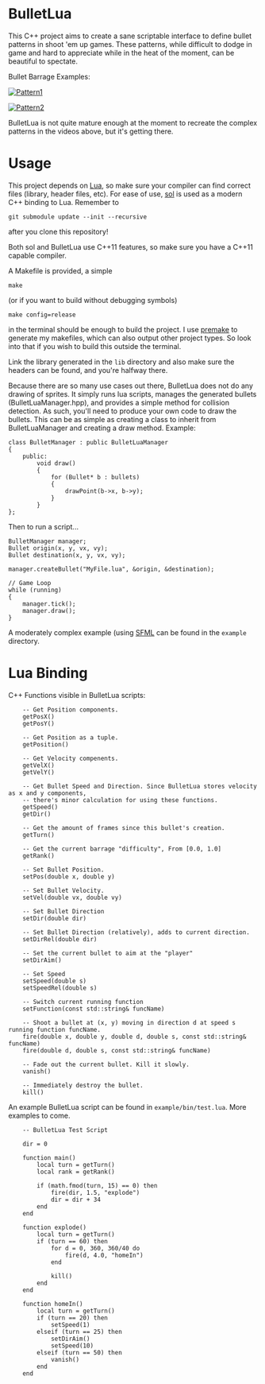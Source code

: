BulletLua
=========

This C++ project aims to create a sane scriptable interface to define bullet patterns in shoot 'em up games. These patterns, while difficult to dodge in game and hard to appreciate while in the heat of the moment, can be beautiful to spectate.

Bullet Barrage Examples:

[![Pattern1](https://www.youtube.com/watch?v=yCOYrMgnNGE/0.jpg)](http://youtu.be/yCOYrMgnNGE?t=11m39s)

[![Pattern2](https://www.youtube.com/watch?v=v4m08AeGFWU/0.jpg)](http://youtu.be/v4m08AeGFWU?t=33m22s)

BulletLua is not quite mature enough at the moment to recreate the complex patterns in the videos above, but it's getting there.

Usage
=========
This project depends on [Lua](http://www.lua.org/), so make sure your compiler can find correct files (library, header files, etc).
For ease of use, [sol](https://github.com/Rapptz/sol.git) is used as a modern C++ binding to Lua. Remember to

    git submodule update --init --recursive

after you clone this repository!

Both sol and BulletLua use C++11 features, so make sure you have a C++11 capable compiler.

A Makefile is provided, a simple

    make

(or if you want to build without debugging symbols)

    make config=release

in the terminal should be enough to build the project. I use [premake](http://industriousone.com/what-premake) to generate my makefiles, which can also output other project types. So look into that if you wish to build this outside the terminal.

Link the library generated in the `lib` directory and also make sure the headers can be found, and you're halfway there.

Because there are so many use cases out there, BulletLua does not do any drawing of sprites. It simply runs lua scripts, manages the generated bullets (BulletLuaManager.hpp), and provides a simple method for collision detection. As such, you'll need to produce your own code to draw the bullets. This can be as simple as creating a class to inherit from BulletLuaManager and creating a draw method. Example:

    class BulletManager : public BulletLuaManager
    {
        public:
            void draw()
            {
                for (Bullet* b : bullets)
                {
                    drawPoint(b->x, b->y);
                }
            }
    };

Then to run a script...

    BulletManager manager;
    Bullet origin(x, y, vx, vy);
    Bullet destination(x, y, vx, vy);

    manager.createBullet("MyFile.lua", &origin, &destination);

    // Game Loop
    while (running)
    {
        manager.tick();
        manager.draw();
    }

A moderately complex example (using [SFML](http://www.sfml-dev.org/) can be found in the `example` directory.

Lua Binding
=========

C++ Functions visible in BulletLua scripts:

```
    -- Get Position components.
    getPosX()
    getPosY()

    -- Get Position as a tuple.
    getPosition()

    -- Get Velocity compenents.
    getVelX()
    getVelY()

    -- Get Bullet Speed and Direction. Since BulletLua stores velocity as x and y components,
    -- there's minor calculation for using these functions.
    getSpeed()
    getDir()

    -- Get the amount of frames since this bullet's creation.
    getTurn()

    -- Get the current barrage "difficulty", From [0.0, 1.0]
    getRank()

    -- Set Bullet Position.
    setPos(double x, double y)

    -- Set Bullet Velocity.
    setVel(double vx, double vy)

    -- Set Bullet Direction
    setDir(double dir)

    -- Set Bullet Direction (relatively), adds to current direction.
    setDirRel(double dir)

    -- Set the current bullet to aim at the "player"
    setDirAim()

    -- Set Speed
    setSpeed(double s)
    setSpeedRel(double s)

    -- Switch current running function
    setFunction(const std::string& funcName)

    -- Shoot a bullet at (x, y) moving in direction d at speed s running function funcName.
    fire(double x, double y, double d, double s, const std::string& funcName)
    fire(double d, double s, const std::string& funcName)

    -- Fade out the current bullet. Kill it slowly.
    vanish()

    -- Immediately destroy the bullet.
    kill()
```

An example BulletLua script can be found in `example/bin/test.lua`. More examples to come.

```
    -- BulletLua Test Script

    dir = 0

    function main()
        local turn = getTurn()
        local rank = getRank()

        if (math.fmod(turn, 15) == 0) then
            fire(dir, 1.5, "explode")
            dir = dir + 34
        end
    end

    function explode()
        local turn = getTurn()
        if (turn == 60) then
            for d = 0, 360, 360/40 do
                fire(d, 4.0, "homeIn")
            end

            kill()
        end
    end

    function homeIn()
        local turn = getTurn()
        if (turn == 20) then
            setSpeed(1)
        elseif (turn == 25) then
            setDirAim()
            setSpeed(10)
        elseif (turn == 50) then
            vanish()
        end
    end
```
